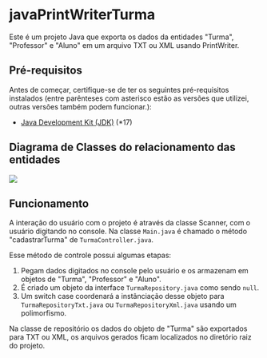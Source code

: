 # javaPrintWriterTurma

Este é um projeto Java que exporta os dados da entidades "Turma", "Professor" e "Aluno" em um arquivo TXT ou XML usando PrintWriter.

## Pré-requisitos

Antes de começar, certifique-se de ter os seguintes pré-requisitos instalados (entre parênteses com asterisco estão as versões que utilizei, outras versões também podem funcionar.):

- [Java Development Kit (JDK)](https://www.oracle.com/java/technologies/javase-downloads.html) (*17)

## Diagrama de Classes do relacionamento das entidades
![](https://github.com/PabloHoties/javaPrintWriterTurma/assets/33355184/3d1bd050-186d-4d62-ba5b-da6e37b02ccf)


## Funcionamento
A interação do usuário com o projeto é através da classe Scanner, com o usuário digitando no console. Na classe ``Main.java`` é chamado o método "cadastrarTurma" de ``TurmaController.java``.

Esse método de controle possui algumas etapas:

1. Pegam dados digitados no console pelo usuário e os armazenam em objetos de "Turma", "Professor" e "Aluno".
2. É criado um objeto da interface ``TurmaRepository.java`` como sendo ``null``.
3. Um switch case coordenará a instânciação desse objeto para ``TurmaRepositoryTxt.java`` ou ``TurmaRepositoryXml.java`` usando um polimorfismo.

Na classe de repositório os dados do objeto de "Turma" são exportados para TXT ou XML, os arquivos gerados ficam localizados no diretório raiz do projeto.